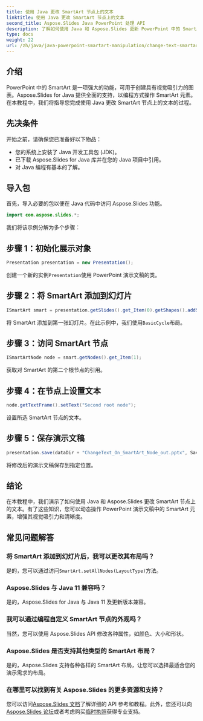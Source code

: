 ```yaml
---
title: 使用 Java 更改 SmartArt 节点上的文本
linktitle: 使用 Java 更改 SmartArt 节点上的文本
second_title: Aspose.Slides Java PowerPoint 处理 API
description: 了解如何使用 Java 和 Aspose.Slides 更新 PowerPoint 中的 SmartArt 节点文本，增强演示文稿定制。
type: docs
weight: 22
url: /zh/java/java-powerpoint-smartart-manipulation/change-text-smartart-node-java/
---
```

## 介绍
PowerPoint 中的 SmartArt 是一项强大的功能，可用于创建具有视觉吸引力的图表。Aspose.Slides for Java 提供全面的支持，以编程方式操作 SmartArt 元素。在本教程中，我们将指导您完成使用 Java 更改 SmartArt 节点上的文本的过程。
## 先决条件
开始之前，请确保您已准备好以下物品：
- 您的系统上安装了 Java 开发工具包 (JDK)。
- 已下载 Aspose.Slides for Java 库并在您的 Java 项目中引用。
- 对 Java 编程有基本的了解。

## 导入包
首先，导入必要的包以便在 Java 代码中访问 Aspose.Slides 功能。
```java
import com.aspose.slides.*;
```
我们将该示例分解为多个步骤：
## 步骤 1：初始化展示对象
```java
Presentation presentation = new Presentation();
```
创建一个新的实例`Presentation`使用 PowerPoint 演示文稿的类。
## 步骤 2：将 SmartArt 添加到幻灯片
```java
ISmartArt smart = presentation.getSlides().get_Item(0).getShapes().addSmartArt(10, 10, 400, 300, SmartArtLayoutType.BasicCycle);
```
将 SmartArt 添加到第一张幻灯片。在此示例中，我们使用`BasicCycle`布局。
## 步骤 3：访问 SmartArt 节点
```java
ISmartArtNode node = smart.getNodes().get_Item(1);
```
获取对 SmartArt 的第二个根节点的引用。
## 步骤 4：在节点上设置文本
```java
node.getTextFrame().setText("Second root node");
```
设置所选 SmartArt 节点的文本。
## 步骤 5：保存演示文稿
```java
presentation.save(dataDir + "ChangeText_On_SmartArt_Node_out.pptx", SaveFormat.Pptx);
```
将修改后的演示文稿保存到指定位置。

## 结论
在本教程中，我们演示了如何使用 Java 和 Aspose.Slides 更改 SmartArt 节点上的文本。有了这些知识，您可以动态操作 PowerPoint 演示文稿中的 SmartArt 元素，增强其视觉吸引力和清晰度。
## 常见问题解答
### 将 SmartArt 添加到幻灯片后，我可以更改其布局吗？
是的，您可以通过访问`SmartArt.setAllNodes(LayoutType)`方法。
### Aspose.Slides 与 Java 11 兼容吗？
是的，Aspose.Slides for Java 与 Java 11 及更新版本兼容。
### 我可以通过编程自定义 SmartArt 节点的外观吗？
当然，您可以使用 Aspose.Slides API 修改各种属性，如颜色、大小和形状。
### Aspose.Slides 是否支持其他类型的 SmartArt 布局？
是的，Aspose.Slides 支持各种各样的 SmartArt 布局，让您可以选择最适合您的演示需求的布局。
### 在哪里可以找到有关 Aspose.Slides 的更多资源和支持？
您可以访问[Aspose.Slides 文档](https://reference.aspose.com/slides/java/)了解详细的 API 参考和教程。此外，您还可以向[Aspose.Slides 论坛](https://forum.aspose.com/c/slides/11)或者考虑购买[临时执照](https://purchase.aspose.com/temporary-license/)获得专业支持。